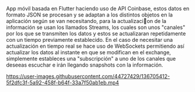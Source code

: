 App móvil basada en Flutter haciendo uso de API Coinbase, estos datos en formato JSON se procesan y se
adaptan a los distintos objetos en la aplicación según se van necesitando, para la actualizacion de
la información se usan los llamados Streams, los cuales son unos "canales" por los que se transmiten
los datos y estos se actualizaran repetidamente con un tiempo previamente establecido.
En el caso de necesitar una actualización en tiempo real se hace uso de WebSockets permitiendo
así actualizar los datos al instante en que se modifican en el exchange, simplemente estableces
una "subscripción" a uno de los canales que deseeas escuchar e irán llegando snapshots con la
información.

https://user-images.githubusercontent.com/44727429/136705412-5f2dfc3f-5a92-458f-b64f-33a7f50ab1eb.mp4

